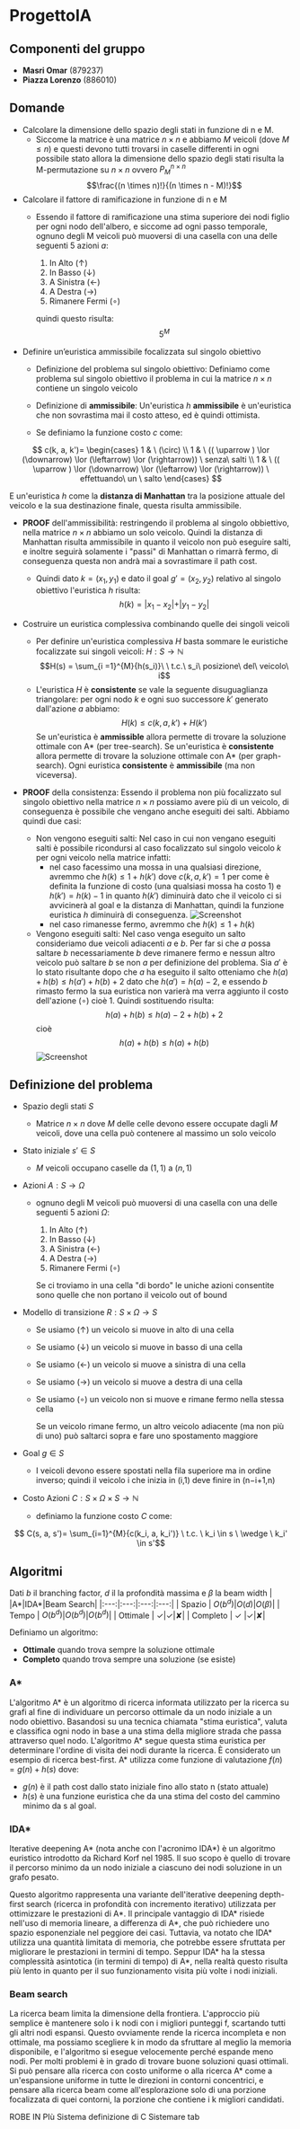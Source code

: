 # ProgettoIA
## Componenti del gruppo
- **Masri Omar** (879237)
- **Piazza Lorenzo** (886010)
## Domande
- Calcolare la dimensione dello spazio degli stati in funzione di n e M.
  - Siccome la matrice è una matrice $n\times n$ e abbiamo $M$ veicoli (dove $M \leq n$) e questi devono tutti trovarsi in caselle differenti in ogni possibile stato allora la dimensione dello spazio degli stati risulta la M-permutazione su $n\times n$ ovvero $P^{n \times n}_M$ 
 $$\frac{(n \times n)!}{(n \times n - M)!}$$
- Calcolare il fattore di ramificazione in funzione di n e M
	- Essendo il fattore di ramificazione una stima superiore dei nodi figlio per ogni nodo dell'albero, e siccome ad ogni passo temporale, ognuno degli M veicoli può muoversi di una casella con una delle seguenti 5 azioni $a$:
		1. In Alto		($\uparrow$)
		2. In Basso		($\downarrow$)
		3. A Sinistra	($\leftarrow$)
		4. A Destra		($\rightarrow$)
		5. Rimanere Fermi	($\circ$)

		quindi questo risulta: $$5^M$$
- Definire un’euristica ammissibile focalizzata sul singolo obiettivo
   - Definizione del problema sul singolo obiettivo: Definiamo come problema sul singolo obiettivo il problema in cui la matrice $n \times n$ contiene un singolo veicolo
   - Definizione di **ammissibile**: Un'euristica $h$ **ammissibile** è un'euristica che non sovrastima mai il costo atteso, ed è quindi ottimista. 
	
	- Se definiamo la funzione costo $c$ come:  
```math
 c(k, a, k')= \begin{cases} 1 & \ (\circ) \\ 1 & \  (( \uparrow ) \lor  (\downarrow) \lor (\leftarrow) \lor (\rightarrow)) \ senza\ salti \\ 1 & \  (( \uparrow ) \lor  (\downarrow) \lor (\leftarrow) \lor (\rightarrow)) \ effettuando\ un \ salto \end{cases} 
 ```
E un'euristica $h$ come la **distanza di Manhattan** tra la posizione attuale del veicolo e la sua destinazione finale, questa risulta ammissibile.
- **PROOF** dell'ammissibilità: restringendo il problema al singolo obbiettivo, nella matrice $n \times n$ abbiamo un solo veicolo. Quindi la distanza di Manhattan risulta ammissibile in quanto il veicolo non può eseguire salti, e inoltre seguirà solamente i "passi" di Manhattan o rimarrà fermo, di conseguenza questa non andrà mai a sovrastimare il path cost.
	- Quindi dato $k=(x_1, y_1)$ e dato il goal $g'= (x_2, y_2)$ relativo al singolo obiettivo l'euristica $h$ risulta: $$h(k) = \lvert x_1 - x_2 \lvert +\lvert y_1-y_2 \lvert $$

- Costruire un euristica complessiva combinando quelle dei singoli veicoli
	- Per definire un'euristica complessiva $H$ basta sommare le euristiche focalizzate sui singoli veicoli: 
	$H:S \longrightarrow \mathbb{N}$ $$H(s) = \sum_{i =1}^{M}{h(s_i)}\ \ t.c.\ s_i\ posizione\ del\ veicolo\ i$$
	- L'euristica $H$ è **consistente** se vale la seguente disuguaglianza triangolare: per ogni nodo $k$ e ogni suo successore $k'$ generato dall'azione $a$ abbiamo: $$H(k) \leq c(k, a, k') + H(k')$$
Se un'euristica è **ammissible** allora permette di trovare la soluzione ottimale con A* (per tree-search).
Se un'euristica è **consistente** allora permette di trovare la soluzione ottimale con A* (per graph-search).
Ogni euristica **consistente** è **ammissibile** (ma non viceversa).
- **PROOF** della consistenza: Essendo il problema non più focalizzato sul singolo obiettivo nella matrice $n \times n$ possiamo avere più di un veicolo, di conseguenza è possibile che vengano anche eseguiti dei salti. 
Abbiamo quindi due casi:
	- Non vengono eseguiti salti: Nel caso in cui non vengano eseguiti salti è possibile ricondursi al caso focalizzato sul singolo veicolo $k$ per ogni veicolo nella matrice infatti:
		- nel caso facessimo una mossa in una qualsiasi direzione, avremmo che $h(k) \leq 1 + h(k')$ dove $c(k, a, k')=1$ per come è definita la funzione di costo (una qualsiasi mossa ha costo 1) e $h(k') = h(k) - 1$ in quanto $h(k')$ diminuirà dato che il veicolo ci si avvicinerà al goal e la distanza di Manhattan, quindi la funzione euristica $h$ diminuirà di conseguenza.
![Screenshot](img/img1.png)
		- nel caso rimanesse fermo, avremmo che $h(k) \leq 1 + h(k)$
	- Vengono eseguiti salti: Nel caso venga eseguito un salto consideriamo due veicoli adiacenti $a$ e $b$. Per far si che $a$ possa saltare $b$ necessariamente $b$ deve rimanere fermo e nessun altro veicolo può saltare $b$ se non $a$ per definizione del problema. Sia $a'$ è lo stato risultante dopo che $a$ ha eseguito il salto otteniamo che $h(a) + h(b) \leq h(a') + h(b) + 2$ dato che $h(a') = h(a) - 2$, e essendo $b$ rimasto fermo la sua euristica non varierà ma verra aggiunto il costo dell'azione ($\circ$) cioè 1. Quindi sostituendo risulta: $$h(a) + h(b) \leq h(a) - 2 + h(b) + 2$$ cioè $$h(a) + h(b) \leq h(a) + h(b)$$
![Screenshot](img/img2.png)
## Definizione del problema
- Spazio degli stati $S$
	- Matrice $n \times n$ dove $M$ delle celle devono essere occupate dagli $M$ veicoli, dove una cella può contenere al massimo un solo veicolo
- Stato iniziale $s' \in S$
	- $M$ veicoli occupano caselle da $(1,1)$ a $(n,1)$
- Azioni $A:S \longrightarrow \Omega$
	- ognuno degli M veicoli può muoversi di una casella con una delle seguenti 5 azioni $\Omega$:
		1. In Alto		($\uparrow$)
		2. In Basso		($\downarrow$)
		3. A Sinistra	($\leftarrow$)
		4. A Destra		($\rightarrow$)
		5. Rimanere Fermi	($\circ$)

		Se ci troviamo in una cella "di bordo" le uniche azioni consentite sono quelle che non portano il veicolo out of bound
		
- Modello di transizione $R: S \times \Omega \longrightarrow S$
	- Se usiamo ($\uparrow$) un veicolo si muove in alto di una cella
	- Se usiamo ($\downarrow$) un veicolo si muove in basso di una cella
	- Se usiamo ($\leftarrow$) un veicolo si muove a sinistra di una cella
	- Se usiamo ($\rightarrow$) un veicolo si muove a destra di una cella
	- Se usiamo ($\circ$) un veicolo non si muove e rimane fermo nella stessa cella

		Se un veicolo rimane fermo, un altro veicolo adiacente (ma non più di uno) può saltarci sopra e fare uno spostamento maggiore
- Goal $g \in S$
	- I veicoli devono essere spostati nella fila superiore ma in ordine inverso; quindi il veicolo i che inizia in (i,1) deve finire in (n−i+1,n)
- Costo Azioni $C : S \times \Omega \times S \longrightarrow \mathbb{N}$
	- definiamo la funzione costo $C$ come: 
```math
 C(s, a, s')= \sum_{i=1}^{M}{c(k_i, a, k_i')} \ t.c. \ k_i \in s \ \wedge \ k_i' \in s'
 ```

## Algoritmi
Dati $b$ il branching factor, $d$ il la profondità massima e $\beta$ la beam width
| |A*|IDA*|Beam Search|
|:---:|:---:|:---:|:---:|
| Spazio | $O(b^d)$|$O(d)$|$O(\beta)$|
| Tempo | $O(b^d)$|$O(b^d)$|$O(b^d)$|
| Ottimale | $\checkmark$|$\checkmark$|✘|
| Completo | $\checkmark$ |$\checkmark$|✘|

Definiamo un algoritmo:
- **Ottimale** quando trova sempre la soluzione ottimale
- **Completo** quando trova sempre una soluzione (se esiste)

### A*
L'algoritmo A* è un algoritmo di ricerca informata utilizzato per la ricerca su grafi al fine di individuare un percorso ottimale da un nodo iniziale a un nodo obiettivo. Basandosi su una tecnica chiamata "stima euristica", valuta e classifica ogni nodo in base a una stima della migliore strada che passa attraverso quel nodo. L'algoritmo A* segue questa stima euristica per determinare l'ordine di visita dei nodi durante la ricerca. È considerato un esempio di ricerca best-first.
A* utilizza come funzione di valutazione $f(n)=g(n) + h(s)$ dove:
- $g(n)$ è il path cost dallo stato iniziale fino allo stato n (stato attuale) 
- $h(s)$ è una funzione euristica che da una stima del costo del cammino minimo da s al goal.

### IDA*
Iterative deepening A* (nota anche con l'acronimo IDA*) è un algoritmo euristico introdotto da Richard Korf nel 1985. Il suo scopo è quello di trovare il percorso minimo da un nodo iniziale a ciascuno dei nodi soluzione in un grafo pesato.

Questo algoritmo rappresenta una variante dell'iterative deepening depth-first search (ricerca in profondità con incremento iterativo) utilizzata per ottimizzare le prestazioni di A*. Il principale vantaggio di IDA* risiede nell'uso di memoria lineare, a differenza di A*, che può richiedere uno spazio esponenziale nel peggiore dei casi. Tuttavia, va notato che IDA* utilizza una quantità limitata di memoria, che potrebbe essere sfruttata per migliorare le prestazioni in termini di tempo.
Seppur IDA* ha la stessa complessità asintotica (in termini di tempo) di A*, nella realtà questo risulta più lento in quanto per il suo funzionamento visita più volte i nodi iniziali.

### Beam search
La ricerca beam limita la dimensione della frontiera. L'approccio più semplice è mantenere solo i k nodi con i migliori punteggi f, scartando tutti gli altri nodi espansi. Questo ovviamente rende la ricerca incompleta e non ottimale, ma possiamo scegliere k in modo da sfruttare al meglio la memoria disponibile, e l'algoritmo si esegue velocemente perché espande meno nodi. Per molti problemi è in grado di trovare buone soluzioni quasi ottimali. Si può pensare alla ricerca con costo uniforme o alla ricerca A* come a un'espansione uniforme in tutte le direzioni in contorni concentrici, e pensare alla ricerca beam come all'esplorazione solo di una porzione focalizzata di quei contorni, la porzione che contiene i k migliori candidati. 

ROBE IN PIù
Sistema definizione di C
Sistemare tab
